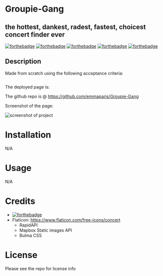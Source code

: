 # Groupie-Gang
## the hottest, dankest, radest, fastest, choicest concert finder ever

[![forthebadge](https://forthebadge.com/images/badges/powered-by-coffee.svg)](https://forthebadge.com)  [![forthebadge](https://forthebadge.com/images/badges/uses-html.svg)](https://forthebadge.com) [![forthebadge](https://forthebadge.com/images/badges/uses-css.svg)](https://forthebadge.com) [![forthebadge](https://forthebadge.com/images/badges/uses-js.svg)](https://forthebadge.com) [![forthebadge](https://forthebadge.com/images/badges/gluten-free.svg)](https://forthebadge.com) 

## Description




Made from scratch using the following acceptance criteria:
```

```


The deployed page is: 

The github repo is @ https://github.com/emmaparis/Groupie-Gang 

Screenshot of the page:

![screenshot of project]()


# Installation
N/A
# Usage
N/A
# Credits   
  - [![forthebadge](https://forthebadge.com/images/badges/uses-badges.svg)](https://forthebadge.com) 
  - Flaticon: https://www.flaticon.com/free-icons/concert
    - RapidAPI 
    - Mapbox Static images API
    - Bulma CSS
# License
Please see the repo for license info



